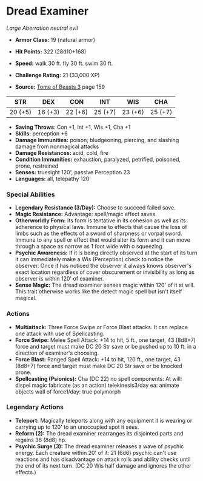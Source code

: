 # Dread Examiner

*Large* *Aberration* *neutral evil*

- **Armor Class:** 19 (natural armor)
- **Hit Points:** 322 (28d10+168)
- **Speed:** walk 30 ft. fly 30 ft. swim 30 ft.

- **Challenge Rating:** 21 (33,000 XP)
- **Source:** [Tome of Beasts 3](https://koboldpress.com/kpstore/product/tome-of-beasts-3-for-5th-edition/) page 159

| STR | DEX | CON | INT | WIS | CHA |
| --- | --- | --- | --- | --- | --- |
| 20 (+5) | 16 (+3) | 22 (+6) | 25 (+7) | 23 (+6) | 25 (+7) |

- **Saving Throws**: Con +1, Int +1, Wis +1, Cha +1
- **Skills:** perception +6
- **Damage Immunities:** poison; bludgeoning, piercing, and slashing damage from nonmagical attacks
- **Damage Resistances:** acid, cold, fire
- **Condition Immunities:** exhaustion, paralyzed, petrified, poisoned, prone, restrained
- **Senses:** truesight 120', passive Perception 23
- **Languages:** all, telepathy 120'

### Special Abilities

- **Legendary Resistance (3/Day):** Choose to succeed failed save.
- **Magic Resistance:** Advantage: spell/magic effect saves.
- **Otherworldly Form:** Its form is tentative in its cohesion as well as its adherence to physical laws. Immune to effects that cause the loss of limbs such as the effects of a sword of sharpness or vorpal sword. Immune to any spell or effect that would alter its form and it can move through a space as narrow as 1 foot wide with o squeezing.
- **Psychic Awareness:** If it is being directly observed at the start of its turn it can immediately make a Wis (Perception) check to notice the observer. Once it has noticed the observer it always knows observer's exact location regardless of cover obscurement or invisibility as long as observer is within 120' of examiner.
- **Sense Magic:** The dread examiner senses magic within 120' of it at will. This trait otherwise works like the detect magic spell but isn't itself magical.

### Actions

- **Multiattack:** Three Force Swipe or Force Blast attacks. It can replace one attack with use of Spellcasting.
- **Force Swipe:** Melee Spell Attack: +14 to hit, 5 ft., one target, 43 (8d8+7) force and target must make DC 20 Str save or be pushed up to 10 ft. in a direction of examiner's choosing.
- **Force Blast:** Ranged Spell Attack: +14 to hit, 120 ft., one target, 43 (8d8+7) force and target must make DC 20 Str save or be knocked prone.
- **Spellcasting (Psionics):** Cha (DC 22) no spell components: At will: dispel magic fabricate (as an action) telekinesis3/day ea: animate objects wall of force1/day: true polymorph



### Legendary Actions

- **Teleport:** Magically teleports along with any equipment it is wearing or carrying up to 120' to an unoccupied spot it sees.
- **Reform (2):** The dread examiner rearranges its disjointed parts and regains 36 (8d8) hp.
- **Psychic Surge (3):** The dread examiner releases a wave of psychic energy. Each creature within 20' of it: 21 (6d6) psychic can't use reactions and has disadvantage on attack rolls and ability checks until the end of its next turn. (DC 20 Wis half damage and ignores the other effects.)
